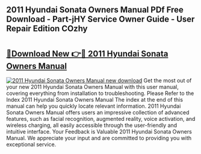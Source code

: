 ## 2011 Hyundai Sonata Owners Manual PDf Free Download - Part-jHY Service Owner Guide - User Repair Edition COzhy

# <h2><a href="http://bc45191.oget.top/?id=2011+Hyundai+Sonata+Owners+Manual">🔗Download New 👉🔴 2011 Hyundai Sonata Owners Manual</a></h2>

[![2011 Hyundai Sonata Owners Manual new download](https://i.imgur.com/5g1atiW.png)](http://bc45191.oget.top/?id=2011+Hyundai+Sonata+Owners+Manual)
Get the most out of your new 2011 Hyundai Sonata Owners Manual with this user manual, covering everything from installation to troubleshooting. Please Refer to the Index 2011 Hyundai Sonata Owners Manual The index at the end of this manual can help you quickly locate relevant information. 2011 Hyundai Sonata Owners Manual offers users an impressive collection of advanced features, such as facial recognition, augmented reality, voice activation, and wireless charging, all easily accessible through the user-friendly and intuitive interface. Your Feedback is Valuable 2011 Hyundai Sonata Owners Manual. We appreciate your input and are committed to providing you with exceptional service.
